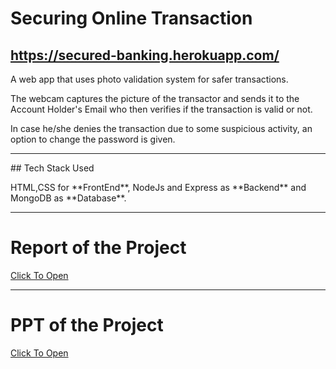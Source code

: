 # Securing Online Transaction
## https://secured-banking.herokuapp.com/
A web app that uses photo validation system for safer transactions.
<p>The webcam captures the picture of the transactor and sends it to the Account Holder's Email who then verifies if the transaction is valid or not.</p>
<p>In case he/she denies the transaction due to some suspicious activity, an option to change the password is given.</p>
<hr>
## Tech Stack Used
<p> HTML,CSS for **FrontEnd**, NodeJs and Express as **Backend** and MongoDB as **Database**.</p>
<hr>
<h1>Report of the Project</h1>
<a href="https://drive.google.com/file/d/1cerqKbW90ZNWSTztuvmkG4yoRUzNiWl2/view">Click To Open</a>
<hr>
<h1>PPT of the Project</h1>
<a href="https://www.canva.com/design/DAEssTW6YMk/-C6TNzwt86yFjSnYa6i8Zw/view?utm_content=DAEssTW6YMk&utm_campaign=designshare&utm_medium=link&utm_source=publishsharelink">Click To Open</a>
